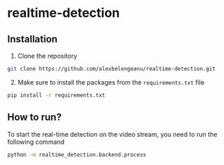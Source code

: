 # realtime-detection 

## Installation
1. Clone the repository
```bash
git clone https://github.com/alexbelengeanu/realtime-detection.git
```
2. Make sure to install the packages from the `requirements.txt` file
```bash
pip install -r requirements.txt
```

## How to run?

To start the real-time detection on the video stream, you need to run the following command
```bash
python -m realtime_detection.backend.process 
```
